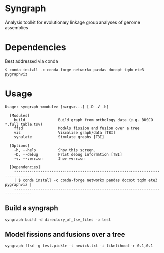 # Syngraph
Analysis toolkit for evolutionary linkage group analyses of genome assemblies 

# Dependencies
Best addressed via [conda](https://docs.conda.io/en/latest/miniconda.html)

```
$ conda install -c conda-forge networkx pandas docopt tqdm ete3 pygraphviz
```

# Usage
```
Usage: syngraph <module> [<args>...] [-D -V -h]

  [Modules]
    build               Build graph from orthology data (e.g. BUSCO *.full_table.tsv)
    ffsd                Models fission and fusion over a tree
    viz                 Visualise graph/data [TBI]
    synulate            Simulate graphs [TBI]
    
  [Options]
    -h, --help          Show this screen.
    -D, --debug         Print debug information [TBI]
    -v, --version       Show version

  [Dependencies] 
    ------------------------------------------------------------------------------
    | $ conda install -c conda-forge networkx pandas docopt tqdm ete3 pygraphviz |
    ------------------------------------------------------------------------------
```

## Build a syngraph
```
syngraph build -d directory_of_tsv_files -o test
```

## Model fissions and fusions over a tree
```
syngraph ffsd -g test.pickle -t newick.txt -i likelihood -r 0.1,0.1
```
